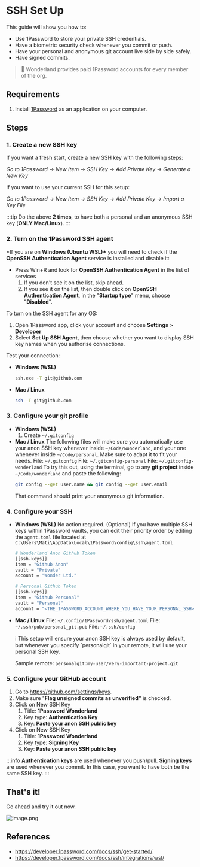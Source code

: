 # SSH Set Up

This guide will show you how to:

- Use 1Password to store your private SSH credentials.
- Have a biometric security check whenever you commit or push.
- Have your personal and anonymous git account live side by side safely.
- Have signed commits.

> 📎 Wonderland provides paid 1Password accounts for every member of the org.

## Requirements

1. Install [1Password](https://1password.com/) as an application on your computer.

## Steps

### 1. Create a new SSH key

If you want a fresh start, create a new SSH key with the following steps:

_Go to 1Password → New Item → SSH Key → Add Private Key → Generate a New Key_

If you want to use your current SSH for this setup:

_Go to 1Password → New Item → SSH Key → Add Private Key → Import a Key File_

:::tip
Do the above **2 times**, to have both a personal and an anonymous SSH key (**ONLY Mac/Linux**).
:::

### 2. Turn on the 1Password SSH agent

\*If you are on **Windows (Ubuntu WSL)\*** you will need to check if the **OpenSSH Authentication Agent** service is installed and disable it:

- Press Win+R and look for **OpenSSH Authentication Agent** in the list of services
  1. If you don't see it on the list, skip ahead.
  2. If you see it on the list, then double click on **OpenSSH Authentication Agent**, in the "**Startup type**" menu, choose "**Disabled**".

To turn on the SSH agent for any OS:

1. Open 1Password app, click your account and choose **Settings** > **Developer**
2. Select **Set Up SSH Agent**, then choose whether you want to display SSH key names when you authorise connections.

Test your connection:

- **Windows (WSL)**
  ```bash
  ssh.exe -T git@github.com
  ```
- **Mac / Linux**
  ```bash
  ssh -T git@github.com
  ```

### 3. Configure your git profile

- **Windows (WSL)**
  1. Create `~/.gitconfig`
- **Mac / Linux**
  The following files will make sure you automatically use your anon SSH key whenever inside `~/Code/wonderland`, and your one whenever inside `~/Code/personal`.
  Make sure to adapt it to fit your needs.
  File: `~/.gitconfig`
  File: `~/.gitconfig-personal`
  File: `~/.gitconfig-wonderland`
  To try this out, using the terminal, go to any **git project** inside `~/Code/wonderland` and paste the following:
  ```bash
  git config --get user.name && git config --get user.email
  ```
  That command should print your anonymous git information.

### 4. Configure your SSH

- **Windows (WSL)**
  No action required.
  (Optional) If you have multiple SSH keys within 1Password vaults, you can edit their priority order by editing the `agent.toml` file located at `C:\Users\Mati\AppData\Local\1Password\config\ssh\agent.toml`

  ```bash
  # Wonderland Anon Github Token
  [[ssh-keys]]
  item = "Github Anon"
  vault = "Private"
  account = "Wonder Ltd."

  # Personal Github Token
  [[ssh-keys]]
  item = "Github Personal"
  vault = "Personal"
  account = "<THE_1PASSWORD_ACCOUNT_WHERE_YOU_HAVE_YOUR_PERSONAL_SSH>"
  ```

- **Mac / Linux**
  File: `~/.config/1Password/ssh/agent.toml`
  File: `~/.ssh/pub/personal_git.pub`
  File: `~/.ssh/config`
    <aside>
    ℹ️ This setup will ensure your anon SSH key is always used by default, but whenever you specify `personalgit` in your remote, it will use your personal SSH key.
    
    Sample remote: `personalgit:my-user/very-important-project.git`
    
    </aside>

### 5. Configure your GitHub account

1. Go to https://github.com/settings/keys.
2. Make sure "**Flag unsigned commits as unverified"** is checked.
3. Click on New SSH Key
   1. Title: **1Password Wonderland**
   2. Key type: **Authentication Key**
   3. Key: **Paste your anon SSH public key**
4. Click on New SSH Key
   1. Title: **1Password Wonderland**
   2. Key type: **Signing Key**
   3. Key: **Paste your anon SSH public key**

:::info
**Authentication keys** are used whenever you push/pull.
**Signing keys** are used whenever you commit.
In this case, you want to have both be the same SSH key.
:::

## That's it!

Go ahead and try it out now.

![image.png](/img/thats-too-easy.jpg)

## References

- https://developer.1password.com/docs/ssh/get-started/
- https://developer.1password.com/docs/ssh/integrations/wsl/
